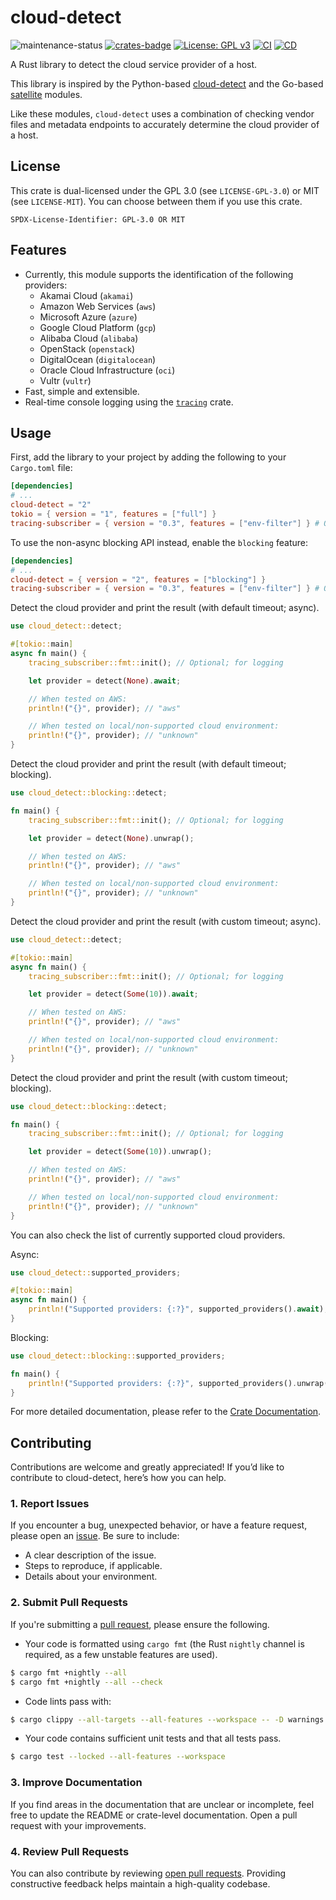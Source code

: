 # cloud-detect

![maintenance-status](https://img.shields.io/badge/maintenance-actively--developed-brightgreen.svg)
[![crates-badge](https://img.shields.io/crates/v/cloud-detect.svg)](https://crates.io/crates/cloud-detect)
[![License: GPL v3](https://img.shields.io/badge/license-GPLv3-blue.svg)](https://www.gnu.org/licenses/gpl-3.0)
[![CI](https://github.com/nikhil-prabhu/cloud-detect/actions/workflows/ci.yml/badge.svg)](https://github.com/nikhil-prabhu/cloud-detect/actions)
[![CD](https://github.com/nikhil-prabhu/cloud-detect/actions/workflows/cd.yml/badge.svg)](https://github.com/nikhil-prabhu/cloud-detect/actions)

A Rust library to detect the cloud service provider of a host.

This library is inspired by the Python-based [cloud-detect](https://github.com/dgzlopes/cloud-detect)
and the Go-based [satellite](https://github.com/banzaicloud/satellite) modules.

Like these modules, `cloud-detect` uses a combination of checking vendor files and metadata endpoints to accurately
determine the cloud provider of a host.

## License

This crate is dual-licensed under the GPL 3.0 (see `LICENSE-GPL-3.0`) or MIT (see `LICENSE-MIT`).
You can choose between them if you use this crate.

`SPDX-License-Identifier: GPL-3.0 OR MIT`

## Features

* Currently, this module supports the identification of the following providers:
    - Akamai Cloud (`akamai`)
    - Amazon Web Services (`aws`)
    - Microsoft Azure (`azure`)
    - Google Cloud Platform (`gcp`)
    - Alibaba Cloud (`alibaba`)
    - OpenStack (`openstack`)
    - DigitalOcean (`digitalocean`)
    - Oracle Cloud Infrastructure (`oci`)
    - Vultr (`vultr`)
* Fast, simple and extensible.
* Real-time console logging using the [`tracing`](https://crates.io/crates/tracing) crate.

## Usage

First, add the library to your project by adding the following to your `Cargo.toml` file:

```toml
[dependencies]
# ...
cloud-detect = "2"
tokio = { version = "1", features = ["full"] }
tracing-subscriber = { version = "0.3", features = ["env-filter"] } # Optional; for logging.
```

To use the non-async blocking API instead, enable the `blocking` feature:

```toml
[dependencies]
# ...
cloud-detect = { version = "2", features = ["blocking"] }
tracing-subscriber = { version = "0.3", features = ["env-filter"] } # Optional; for logging.
```

Detect the cloud provider and print the result (with default timeout; async).

```rust
use cloud_detect::detect;

#[tokio::main]
async fn main() {
    tracing_subscriber::fmt::init(); // Optional; for logging

    let provider = detect(None).await;

    // When tested on AWS:
    println!("{}", provider); // "aws"

    // When tested on local/non-supported cloud environment:
    println!("{}", provider); // "unknown"
}
```

Detect the cloud provider and print the result (with default timeout; blocking).

```rust
use cloud_detect::blocking::detect;

fn main() {
    tracing_subscriber::fmt::init(); // Optional; for logging

    let provider = detect(None).unwrap();

    // When tested on AWS:
    println!("{}", provider); // "aws"

    // When tested on local/non-supported cloud environment:
    println!("{}", provider); // "unknown"
}
```

Detect the cloud provider and print the result (with custom timeout; async).

```rust
use cloud_detect::detect;

#[tokio::main]
async fn main() {
    tracing_subscriber::fmt::init(); // Optional; for logging

    let provider = detect(Some(10)).await;

    // When tested on AWS:
    println!("{}", provider); // "aws"

    // When tested on local/non-supported cloud environment:
    println!("{}", provider); // "unknown"
}
```

Detect the cloud provider and print the result (with custom timeout; blocking).

```rust
use cloud_detect::blocking::detect;

fn main() {
    tracing_subscriber::fmt::init(); // Optional; for logging

    let provider = detect(Some(10)).unwrap();

    // When tested on AWS:
    println!("{}", provider); // "aws"

    // When tested on local/non-supported cloud environment:
    println!("{}", provider); // "unknown"
}
```

You can also check the list of currently supported cloud providers.

Async:

```rust
use cloud_detect::supported_providers;

#[tokio::main]
async fn main() {
    println!("Supported providers: {:?}", supported_providers().await);
}
```

Blocking:

```rust
use cloud_detect::blocking::supported_providers;

fn main() {
    println!("Supported providers: {:?}", supported_providers().unwrap());
}
```

For more detailed documentation, please refer to the [Crate Documentation](https://docs.rs/cloud-detect).

## Contributing

Contributions are welcome and greatly appreciated! If you’d like to contribute to cloud-detect, here’s how you can help.

### 1. Report Issues

If you encounter a bug, unexpected behavior, or have a feature request, please open
an [issue](https://github.com/nikhil-prabhu/cloud-detect/issues/new).
Be sure to include:

* A clear description of the issue.
* Steps to reproduce, if applicable.
* Details about your environment.

### 2. Submit Pull Requests

If you're submitting a [pull request](https://github.com/nikhil-prabhu/cloud-detect/compare), please ensure the
following.

* Your code is formatted using `cargo fmt` (the Rust `nightly` channel is required, as a few unstable features are
  used).

```bash
$ cargo fmt +nightly --all
$ cargo fmt +nightly --all --check
```

* Code lints pass with:

```bash
$ cargo clippy --all-targets --all-features --workspace -- -D warnings
````

* Your code contains sufficient unit tests and that all tests pass.

```bash
$ cargo test --locked --all-features --workspace
```

### 3. Improve Documentation

If you find areas in the documentation that are unclear or incomplete, feel free to update the README or crate-level
documentation. Open a pull request with your improvements.

### 4. Review Pull Requests

You can also contribute by
reviewing [open pull requests](https://github.com/nikhil-prabhu/cloud-detect/pulls?q=is%3Aopen+is%3Apr). Providing
constructive feedback helps maintain a
high-quality
codebase.
